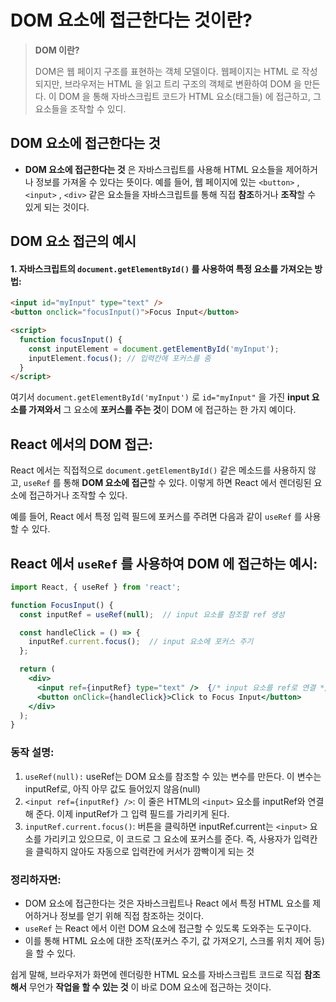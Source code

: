 DOM 요소에 접근한다는 것이란?
===
 
> **DOM 이란?**
>
> DOM은 웹 페이지 구조를 표현하는 객체 모델이다. 웹페이지는 HTML 로 작성되지만, 브라우저는 HTML 을 읽고 트리 구조의 객체로 변환하여 DOM 을 만든다. 이 DOM 을 통해 자바스크립트 코드가 HTML 요소(태그들) 에 접근하고, 그 요소들을 조작할 수 있디.

## DOM 요소에 접근한다는 것
- **DOM 요소에 접근한다는 것** 은 자바스크립트를 사용해 HTML 요소들을 제어하거나 정보를 가져올 수 있다는 뜻이다. 예를 들어, 웹 페이지에 있는 `<button>` , `<input>` , `<div>` 같은 요소들을 자바스크립트를 통해 직접 **참조**하거나 **조작**할 수 있게 되는 것이다.

## DOM 요소 접근의 예시

#### 1. 자바스크립트의 `document.getElementById()` 를 사용하여 특정 요소를 가져오는 방법:

```html
<input id="myInput" type="text" />
<button onclick="focusInput()">Focus Input</button>

<script>
  function focusInput() {
    const inputElement = document.getElementById('myInput');
    inputElement.focus(); // 입력칸에 포커스를 줌
  }
</script>
```
여기서 `document.getElementById('myInput')` 로 `id="myInput"` 을 가진 **input 요소를 가져와서** 그 요소에 **포커스를 주는 것**이 DOM 에 접근하는 한 가지 예이다.

## React 에서의 DOM 접근:
React 에서는 직접적으로 `document.getElementById()` 같은 메소드를 사용하지 않고, `useRef` 를 통해 **DOM 요소에 접근**할 수 있다. 이렇게 하면 React 에서 렌더링된 요소에 접근하거나 조작할 수 있다.

예를 들어, React 에서 특정 입력 필드에 포커스를 주려면 다음과 같이 `useRef` 를 사용할 수 있다.

## React 에서 `useRef` 를 사용하여 DOM 에 접근하는 예시:
```jsx
import React, { useRef } from 'react';

function FocusInput() {
  const inputRef = useRef(null);  // input 요소를 참조할 ref 생성

  const handleClick = () => {
    inputRef.current.focus();  // input 요소에 포커스 주기
  };

  return (
    <div>
      <input ref={inputRef} type="text" />  {/* input 요소를 ref로 연결 */}
      <button onClick={handleClick}>Click to Focus Input</button>
    </div>
  );
}
```

### 동작 설명:
1. `useRef(null):` useRef는 DOM 요소를 참조할 수 있는 변수를 만든다. 이 변수는 inputRef로, 아직 아무 값도 들어있지 않음(null)
2. `<input ref={inputRef} />`: 이 줄은 HTML의 `<input>` 요소를 inputRef와 연결해 준다. 이제 inputRef가 그 입력 필드를 가리키게 된다.
3. `inputRef.current.focus()`: 버튼을 클릭하면 inputRef.current는 `<input>` 요소를 가리키고 있으므로, 이 코드로 그 요소에 포커스를 준다. 즉, 사용자가 입력칸을 클릭하지 않아도 자동으로 입력칸에 커서가 깜빡이게 되는 것

### 정리하자면:
- DOM 요소에 접근한다는 것은 자바스크립트나 React 에서 특정 HTML 요소를 제어하거나 정보를 얻기 위해 직접 참조하는 것이다.
- `useRef` 는 React 에서 이런 DOM 요소에 접근할 수 있도록 도와주는 도구이다.
- 이를 통해 HTML 요소에 대한 조작(포커스 주기, 값 가져오기, 스크롤 위치 제어 등)을 할 수 있다.

쉽게 말해, 브라우저가 화면에 렌더링한 HTML 요소를 자바스크립트 코드로 직접 **참조해서** 무언가 **작업을 할 수 있는 것** 이 바로 DOM 요소에 접근하는 것이다.